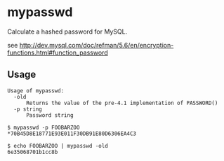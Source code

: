 # mypasswd

Calculate a hashed password for MySQL.

see http://dev.mysql.com/doc/refman/5.6/en/encryption-functions.html#function_password

## Usage

```
Usage of mypasswd:
  -old
      Returns the value of the pre-4.1 implementation of PASSWORD()
  -p string
      Password string

```

```
$ mypasswd -p FOOBARZOO
*70B45D8E18771E93E011F30DB91E80D6306EA4C3

$ echo FOOBARZOO | mypasswd -old
6e35068701b1cc8b
```
